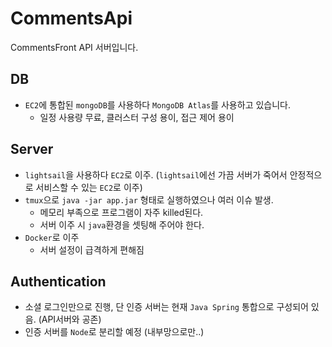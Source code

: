 # CommentsApi
CommentsFront API 서버입니다.

## DB
- `EC2`에 통합된 `mongoDB`를 사용하다 `MongoDB Atlas`를 사용하고 있습니다.
  -  일정 사용량 무료, 클러스터 구성 용이, 접근 제어 용이

## Server
- `lightsail`을 사용하다 `EC2`로 이주. (`lightsail`에선 가끔 서버가 죽어서 안정적으로 서비스할 수 있는 `EC2`로 이주)
- `tmux`으로 `java -jar app.jar` 형태로 실행하였으나 여러 이슈 발생.
  - 메모리 부족으로 프로그램이 자주 killed된다.
  - 서버 이주 시 `java`환경을 셋팅해 주어야 한다.
- `Docker`로 이주
  - 서버 설정이 급격하게 편해짐

## Authentication
- 소셜 로그인만으로 진행, 단 인증 서버는 현재 `Java Spring` 통합으로 구성되어 있음. (API서버와 공존)
- 인증 서버를 `Node`로 분리할 예정 (내부망으로만..)
